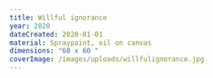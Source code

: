 ```yaml
---
title: Willful ignorance
year: 2020
dateCreated: 2020-01-01
material: Spraypaint, oil on canvas
dimensions: "60 x 60 "
coverImage: /images/uploads/willfulignorance.jpg
---
```

